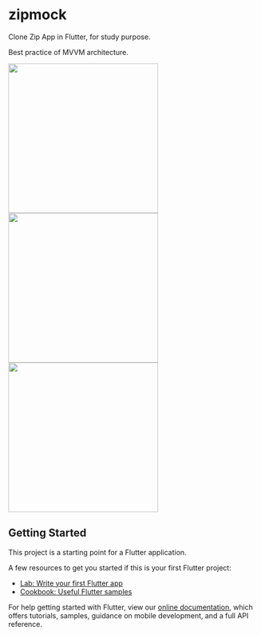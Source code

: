 # zipmock

Clone Zip App in Flutter, for study purpose. 

Best practice of MVVM architecture.

<img src="https://github.com/imchlorine/ZipMock/blob/master/screenshot/shop_page.png" width="300"><img src="https://github.com/imchlorine/ZipMock/blob/master/screenshot/your_zip.png" width="300"><img src="https://github.com/imchlorine/ZipMock/blob/master/screenshot/cards.png" width="300">


## Getting Started

This project is a starting point for a Flutter application.

A few resources to get you started if this is your first Flutter project:

- [Lab: Write your first Flutter app](https://flutter.dev/docs/get-started/codelab)
- [Cookbook: Useful Flutter samples](https://flutter.dev/docs/cookbook)

For help getting started with Flutter, view our
[online documentation](https://flutter.dev/docs), which offers tutorials,
samples, guidance on mobile development, and a full API reference.
